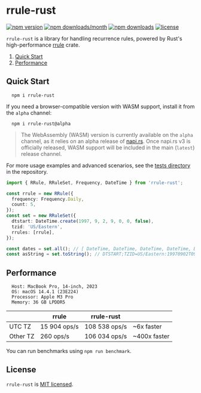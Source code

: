 # rrule-rust

[![npm version](https://badge.fury.io/js/rrule-rust.svg)](https://badge.fury.io/js/rrule-rust)
[![npm downloads/month](https://img.shields.io/npm/dm/rrule-rust.svg)](https://www.npmjs.com/package/rrule-rust)
[![npm downloads](https://img.shields.io/npm/dt/rrule-rust.svg)](https://www.npmjs.com/package/rrule-rust)
[![license](https://img.shields.io/badge/license-MIT-blue.svg)](https://github.com/lsndr/rrule-rust/blob/master/LICENSE.md)

`rrule-rust` is a library for handling recurrence rules, powered by Rust's high-performance [rrule](https://crates.io/crates/rrule) crate.

1. [Quick Start](#quick-start)
2. [Performance](#performance)

## Quick Start

```
  npm i rrule-rust
```

If you need a browser-compatible version with WASM support, install it from the `alpha` channel:

```
  npm i rrule-rust@alpha
```

> The WebAssembly (WASM) version is currently available on the `alpha` channel, as it relies on an alpha release of [napi.rs](https://napi.rs/). Once napi.rs v3 is officially released, WASM support will be included in the main (`latest`) release channel.

For more usage examples and advanced scenarios, see the [tests directory](https://github.com/lsndr/rrule-rust/tree/master/tests) in the repository.

```typescript
import { RRule, RRuleSet, Frequency, DateTime } from 'rrule-rust';

const rrule = new RRule({
  frequency: Frequency.Daily,
  count: 5,
});
const set = new RRuleSet({
  dtstart: DateTime.create(1997, 9, 2, 9, 0, 0, false),
  tzid: 'US/Eastern',
  rrules: [rrule],
});

const dates = set.all(); // [ DateTime, DateTime, DateTime, DateTime, DateTime ]
const asString = set.toString(); // DTSTART;TZID=US/Eastern:19970902T090000\nFREQ=DAILY;COUNT=5;BYHOUR=9;BYMINUTE=0;BYSECOND=0
```

## Performance

```
  Host: MacBook Pro, 14-inch, 2023
  OS: macOS 14.4.1 (23E224)
  Processor: Apple M3 Pro
  Memory: 36 GB LPDDR5
```

|          | rrule        | rrule-rust    |              |
| -------- | ------------ | ------------- | ------------ |
| UTC TZ   | 15 904 ops/s | 108 538 ops/s | ~6x faster   |
| Other TZ | 260 ops/s    | 106 034 ops/s | ~400x faster |

You can run benchmarks using `npm run benchmark`.

## License

`rrule-rust` is [MIT licensed](LICENSE.md).

